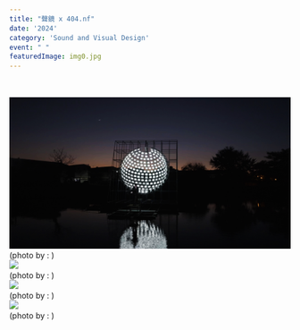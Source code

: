 ```yaml
---
title: "聲鏡 x 404.nf"
date: '2024'
category: 'Sound and Visual Design'
event: " "
featuredImage: img0.jpg
---
```

  <div class="box">
      <div class="dscrptn">
        <br>
      </div>
  </div>

  <div class="box">
      <div class="dscrptn">
        <br>
      </div>
  </div>

  <div class="box">
      <img class="subimg" src="./img1.jpg">
      <div class="photocredit">(photo by : )</div>
  </div>

  <div class="box">
      <img class="subimg" src="./img3.jpg">
      <div class="photocredit">(photo by : )</div>
  </div>

  <div class="box">
      <img class="subimg" src="./img2.jpg">
      <div class="photocredit">(photo by : )</div>
  </div>
  <div class="box">
      <img class="subimg" src="./img4.jpg">
      <div class="photocredit">(photo by : )</div>
  </div>

  <div class="box"></div>

  <div class="box"></div>

